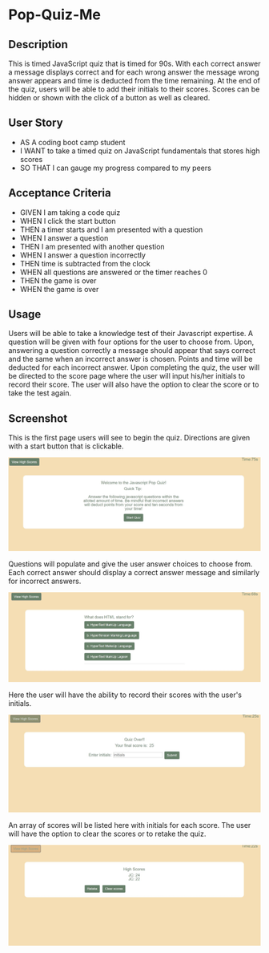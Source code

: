 # Pop-Quiz-Me

## Description

This is timed JavaScript quiz that is timed for 90s. With each correct answer a message displays correct and for each wrong answer the message wrong answer appears and time is deducted from the time remaining. At the end of the quiz, users will be able to add their initials to their scores. Scores can be hidden or shown with the click of a button as well as cleared. 

## User Story

- AS A coding boot camp student
- I WANT to take a timed quiz on JavaScript fundamentals that stores high scores
- SO THAT I can gauge my progress compared to my peers


## Acceptance Criteria

- GIVEN I am taking a code quiz
- WHEN I click the start button
- THEN a timer starts and I am presented with a question
- WHEN I answer a question
- THEN I am presented with another question
- WHEN I answer a question incorrectly
- THEN time is subtracted from the clock
- WHEN all questions are answered or the timer reaches 0
- THEN the game is over
- WHEN the game is over


## Usage

Users will be able to take a knowledge test of their Javascript expertise. A question will be given with four options for the user to choose from. Upon, answering a question correctly a message should appear that says correct and the same when an incorrect answer is chosen. Points and time will be deducted for each incorrect answer. Upon completing the quiz, the user will be directed to the score page where the user will input his/her initials to record their score. The user will also have the option to clear the score or to take the test again.

## Screenshot

This is the first page users will see to begin the quiz. Directions are given with a start button that is clickable.

![quizHomepage](assets/images/quiz1.JPG)

Questions will populate and give the user answer choices to choose from. Each correct answer should display a correct answer message and similarly for incorrect answers.

![quizQuestion](assets/images/quiz2.JPG)

Here the user will have the ability to record their scores with the user's initials. 

![quizOver](assets/images/quiz3.JPG)

An array of scores will be listed here with initials for each score. The user will have the option to clear the scores or to retake the quiz.

![quizScore](assets/images/quiz4.JPG)

